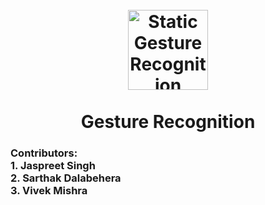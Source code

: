 <h1 align="center">
<br>
  <a href="https://github.com/TypicalDefender/Gesture-Recognition"><img src="https://www.jcdecaux.com/sites/default/files/styles/jcd_asset_small_mobile/1863/public/assets/image/2016/07/kinect_hand_gesture.jpg" alt="Static Gesture Recognition" width="128"></a>
<br>
<br>
Gesture Recognition
<h3>
 Contributors:
  <br>
  1. Jaspreet Singh
  <br>
  2. Sarthak Dalabehera
  <br>
  3. Vivek Mishra
</h3>
</h1>

